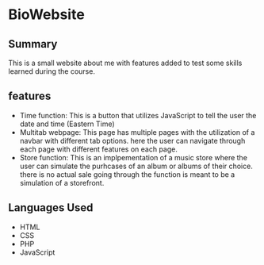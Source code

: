 # BioWebsite
 
## Summary 
This is a small website about me with features added to test some skills learned during the course.

## features
- Time function: This is a button that utilizes JavaScript to tell the user the date and time (Eastern Time)
- Multitab webpage: This page has multiple pages with the utilization of a navbar with different tab options. here the user can navigate through each page with different features on each page.
- Store function: This is an implpementation of a music store where the user can simulate the purhcases of an album or albums of their choice. there is no actual sale going through the function is meant to be a simulation of a storefront.

## Languages Used
- HTML
- CSS
- PHP
- JavaScript
